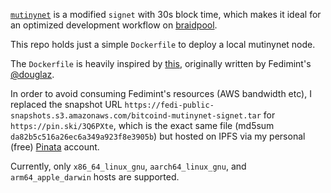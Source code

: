 [`mutinynet`](https://mutinynet.com/) is a modified `signet` with 30s block time, which makes it ideal for an optimized development workflow on [braidpool](https://github.com/braidpool/braidpool).

This repo holds just a simple `Dockerfile` to deploy a local mutinynet node.

The `Dockerfile` is heavily inspired by [this](https://github.com/fedimint/fedimint/blob/a71267934a5ec2f0df28686fa21362386e762ca0/docker/mutinynet-bitcoind-docker/Dockerfile), originally written by Fedimint's [@douglaz](https://github.com/douglaz).

In order to avoid consuming Fedimint's resources (AWS bandwidth etc), I replaced the snapshot URL `https://fedi-public-snapshots.s3.amazonaws.com/bitcoind-mutinynet-signet.tar` for `https://pin.ski/3Q6PXte`, which is the exact same file (md5sum `da82b5c516a26ec6a349a923f8e3905b`) but hosted on IPFS via my personal (free) [Pinata](https://pinata.cloud) account.

Currently, only `x86_64_linux_gnu`, `aarch64_linux_gnu`, and `arm64_apple_darwin` hosts are supported.
